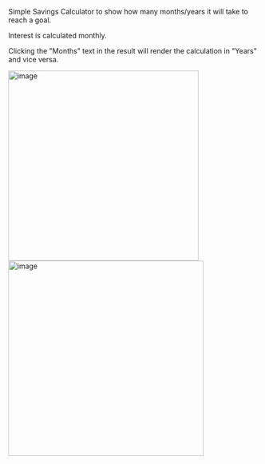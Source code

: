 Simple Savings Calculator to show how many months/years it will take to reach a goal. 

Interest is calculated monthly.

Clicking the "Months" text in the result will render the calculation in "Years" and vice versa.

<img width="381" alt="image" src="https://github.com/brfrase/savingsCalulator/assets/102434698/2404f03a-3000-44e3-95a0-4ca5b9481d05">

<img width="391" alt="image" src="https://github.com/brfrase/savingsCalulator/assets/102434698/e2bdc313-52bc-42fd-a52d-fd7089d83808">
